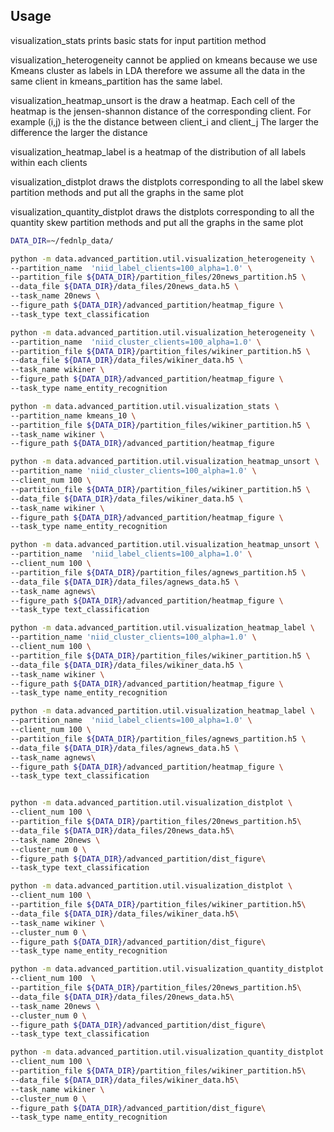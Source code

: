 ## Usage

visualization_stats prints basic stats for input partition method 

visualization_heterogeneity cannot be applied on kmeans because we use Kmeans cluster as labels in LDA
therefore we assume all the data in the same client in kmeans_partition has the same label.

visualization_heatmap_unsort is the draw a heatmap. Each cell of the heatmap is the jensen-shannon distance of the corresponding client. For example (i,j) is the the distance between client_i and client_j
The larger the difference the larger the distance 

visualization_heatmap_label is a heatmap of the distribution of all labels within each clients

visualization_distplot draws the distplots corresponding to all the label skew partition methods and
put all the graphs in the same plot

visualization_quantity_distplot draws the distplots corresponding to all the quantity skew partition methods and put all the graphs in the same plot


``` bash
DATA_DIR=~/fednlp_data/

python -m data.advanced_partition.util.visualization_heterogeneity \
--partition_name  'niid_label_clients=100_alpha=1.0' \
--partition_file ${DATA_DIR}/partition_files/20news_partition.h5 \
--data_file ${DATA_DIR}/data_files/20news_data.h5 \
--task_name 20news \
--figure_path ${DATA_DIR}/advanced_partition/heatmap_figure \
--task_type text_classification 

python -m data.advanced_partition.util.visualization_heterogeneity \
--partition_name  'niid_cluster_clients=100_alpha=1.0' \
--partition_file ${DATA_DIR}/partition_files/wikiner_partition.h5 \
--data_file ${DATA_DIR}/data_files/wikiner_data.h5 \
--task_name wikiner \
--figure_path ${DATA_DIR}/advanced_partition/heatmap_figure \
--task_type name_entity_recognition

python -m data.advanced_partition.util.visualization_stats \
--partition_name kmeans_10 \
--partition_file ${DATA_DIR}/partition_files/wikiner_partition.h5 \
--task_name wikiner \
--figure_path ${DATA_DIR}/advanced_partition/heatmap_figure

python -m data.advanced_partition.util.visualization_heatmap_unsort \
--partition_name 'niid_cluster_clients=100_alpha=1.0' \
--client_num 100 \ 
--partition_file ${DATA_DIR}/partition_files/wikiner_partition.h5 \
--data_file ${DATA_DIR}/data_files/wikiner_data.h5 \
--task_name wikiner \
--figure_path ${DATA_DIR}/advanced_partition/heatmap_figure \
--task_type name_entity_recognition

python -m data.advanced_partition.util.visualization_heatmap_unsort \
--partition_name  'niid_label_clients=100_alpha=1.0' \
--client_num 100 \
--partition_file ${DATA_DIR}/partition_files/agnews_partition.h5 \
--data_file ${DATA_DIR}/data_files/agnews_data.h5 \
--task_name agnews\
--figure_path ${DATA_DIR}/advanced_partition/heatmap_figure \
--task_type text_classification 

python -m data.advanced_partition.util.visualization_heatmap_label \
--partition_name 'niid_cluster_clients=100_alpha=1.0' \
--client_num 100 \ 
--partition_file ${DATA_DIR}/partition_files/wikiner_partition.h5 \
--data_file ${DATA_DIR}/data_files/wikiner_data.h5 \
--task_name wikiner \
--figure_path ${DATA_DIR}/advanced_partition/heatmap_figure \
--task_type name_entity_recognition

python -m data.advanced_partition.util.visualization_heatmap_label \
--partition_name  'niid_label_clients=100_alpha=1.0' \
--client_num 100 \
--partition_file ${DATA_DIR}/partition_files/agnews_partition.h5 \
--data_file ${DATA_DIR}/data_files/agnews_data.h5 \
--task_name agnews\
--figure_path ${DATA_DIR}/advanced_partition/heatmap_figure \
--task_type text_classification 


python -m data.advanced_partition.util.visualization_distplot \
--client_num 100 \
--partition_file ${DATA_DIR}/partition_files/20news_partition.h5\
--data_file ${DATA_DIR}/data_files/20news_data.h5\
--task_name 20news \
--cluster_num 0 \
--figure_path ${DATA_DIR}/advanced_partition/dist_figure\
--task_type text_classification 

python -m data.advanced_partition.util.visualization_distplot \
--client_num 100 \
--partition_file ${DATA_DIR}/partition_files/wikiner_partition.h5\
--data_file ${DATA_DIR}/data_files/wikiner_data.h5\
--task_name wikiner \
--cluster_num 0 \
--figure_path ${DATA_DIR}/advanced_partition/dist_figure\
--task_type name_entity_recognition 

python -m data.advanced_partition.util.visualization_quantity_distplot \
--client_num 100  \
--partition_file ${DATA_DIR}/partition_files/20news_partition.h5\
--data_file ${DATA_DIR}/data_files/20news_data.h5\
--task_name 20news \
--cluster_num 0 \
--figure_path ${DATA_DIR}/advanced_partition/dist_figure\
--task_type text_classification 

python -m data.advanced_partition.util.visualization_quantity_distplot \
--client_num 100 \
--partition_file ${DATA_DIR}/partition_files/wikiner_partition.h5\
--data_file ${DATA_DIR}/data_files/wikiner_data.h5\
--task_name wikiner \
--cluster_num 0 \
--figure_path ${DATA_DIR}/advanced_partition/dist_figure\
--task_type name_entity_recognition 



```
